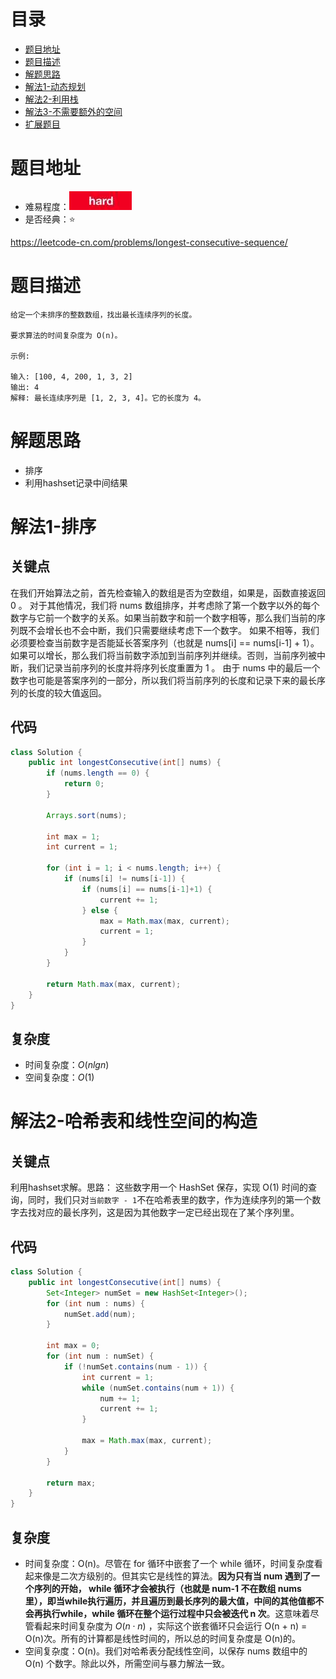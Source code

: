 # 目录
* [题目地址](#题目地址)
* [题目描述](#题目描述)
* [解题思路](#解题思路)
* [解法1-动态规划](#解法1-动态规划)
* [解法2-利用栈](#解法2-利用栈)
* [解法3-不需要额外的空间](#解法3-不需要额外的空间)
* [扩展题目](#扩展题目)


# 题目地址
- 难易程度：![hard.jpg](../.images/hard.jpg)
- 是否经典：⭐️

https://leetcode-cn.com/problems/longest-consecutive-sequence/

# 题目描述
```
给定一个未排序的整数数组，找出最长连续序列的长度。

要求算法的时间复杂度为 O(n)。

示例:

输入: [100, 4, 200, 1, 3, 2]
输出: 4
解释: 最长连续序列是 [1, 2, 3, 4]。它的长度为 4。
```


# 解题思路
- 排序
- 利用hashset记录中间结果


# 解法1-排序
## 关键点
在我们开始算法之前，首先检查输入的数组是否为空数组，如果是，函数直接返回 0 。
对于其他情况，我们将 nums 数组排序，并考虑除了第一个数字以外的每个数字与它前一个数字的关系。如果当前数字和前一个数字相等，那么我们当前的序列既不会增长也不会中断，我们只需要继续考虑下一个数字。
如果不相等，我们必须要检查当前数字是否能延长答案序列（也就是 nums[i] == nums[i-1] + 1）。如果可以增长，那么我们将当前数字添加到当前序列并继续。否则，当前序列被中断，我们记录当前序列的长度并将序列长度重置为 1 。
由于 nums 中的最后一个数字也可能是答案序列的一部分，所以我们将当前序列的长度和记录下来的最长序列的长度的较大值返回。

## 代码
```Java
class Solution {
    public int longestConsecutive(int[] nums) {
        if (nums.length == 0) {
            return 0;
        }

        Arrays.sort(nums);

        int max = 1;
        int current = 1;

        for (int i = 1; i < nums.length; i++) {
            if (nums[i] != nums[i-1]) {
                if (nums[i] == nums[i-1]+1) {
                    current += 1;
                } else {
                    max = Math.max(max, current);
                    current = 1;
                }
            }
        }

        return Math.max(max, current);
    }
}
```

## 复杂度
- 时间复杂度：$O(nlgn)$
- 空间复杂度：$O(1)$


# 解法2-哈希表和线性空间的构造
## 关键点
利用hashset求解。思路：
这些数字用一个 HashSet 保存，实现 O(1) 时间的查询，同时，我们只对`当前数字 - 1`不在哈希表里的数字，作为连续序列的第一个数字去找对应的最长序列，这是因为其他数字一定已经出现在了某个序列里。


## 代码
```Java
class Solution {
    public int longestConsecutive(int[] nums) {
        Set<Integer> numSet = new HashSet<Integer>();
        for (int num : nums) {
            numSet.add(num);
        }

        int max = 0;
        for (int num : numSet) {
            if (!numSet.contains(num - 1)) {
                int current = 1;
                while (numSet.contains(num + 1)) {
                    num += 1;
                    current += 1;
                }

                max = Math.max(max, current);
            }
        }

        return max;
    }
}
```


## 复杂度
- 时间复杂度：O(n)。尽管在 for 循环中嵌套了一个 while 循环，时间复杂度看起来像是二次方级别的。但其实它是线性的算法。**因为只有当 num 遇到了一个序列的开始， while 循环才会被执行（也就是 num-1 不在数组 nums 里），即当while执行遍历，并且遍历到最长序列的最大值，中间的其他值都不会再执行while，while 循环在整个运行过程中只会被迭代 n 次**。这意味着尽管看起来时间复杂度为 $O(n \cdot n)$ ，实际这个嵌套循环只会运行 O(n + n) = O(n)次。所有的计算都是线性时间的，所以总的时间复杂度是 O(n)的。
- 空间复杂度：O(n)。我们对哈希表分配线性空间，以保存 nums 数组中的 O(n) 个数字。除此以外，所需空间与暴力解法一致。


